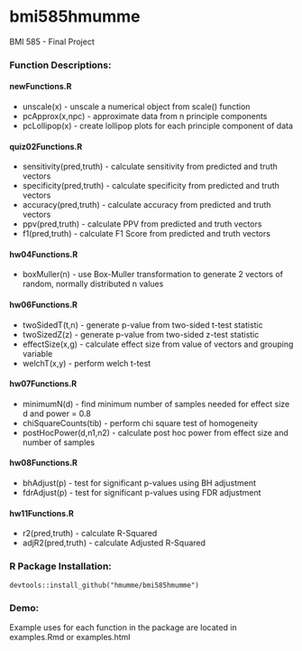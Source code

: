 # bmi585hmumme
BMI 585 - Final Project

### Function Descriptions:
#### newFunctions.R
- unscale(x) - unscale a numerical object from scale() function
- pcApprox(x,npc) - approximate data from n principle components
- pcLollipop(x) - create lollipop plots for each principle component of data
#### quiz02Functions.R
- sensitivity(pred,truth) - calculate sensitivity from predicted and truth vectors
- specificity(pred,truth) - calculate specificity from predicted and truth vectors
- accuracy(pred,truth) - calculate accuracy from predicted and truth vectors
- ppv(pred,truth) - calculate PPV from predicted and truth vectors
- f1(pred,truth) - calculate F1 Score from predicted and truth vectors
#### hw04Functions.R
- boxMuller(n) - use Box-Muller transformation to generate 2 vectors of random, normally distributed n values
#### hw06Functions.R
- twoSidedT(t,n) - generate p-value from two-sided t-test statistic
- twoSizedZ(z) - generate p-value from two-sided z-test statistic
- effectSize(x,g) - calculate effect size from value of vectors and grouping variable
- welchT(x,y) - perform welch t-test
#### hw07Functions.R
- minimumN(d) - find minimum number of samples needed for effect size d and power = 0.8
- chiSquareCounts(tib) - perform chi square test of homogeneity
- postHocPower(d,n1,n2) - calculate post hoc power from effect size and number of samples
#### hw08Functions.R
- bhAdjust(p) - test for significant p-values using BH adjustment
- fdrAdjust(p) - test for significant p-values using FDR adjustment
#### hw11Functions.R
- r2(pred,truth) - calculate R-Squared
- adjR2(pred,truth) - calculate Adjusted R-Squared

### R Package Installation:
```
devtools::install_github("hmumme/bmi585hmumme")
```
### Demo:
Example uses for each function in the package are located in examples.Rmd or examples.html
